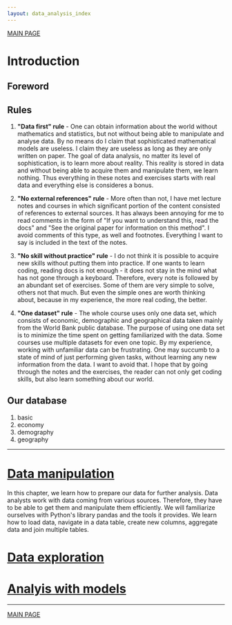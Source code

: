 ```yaml
---
layout: data_analysis_index
---
```


[MAIN PAGE](https://soukupmarek-edin.github.io/)

# Introduction 

## Foreword

<!-- <video src="trial_video.mkv" poster="poster.jpg" width="320" height="200" controls preload></video> -->

## Rules

1. **"Data first" rule** - One can obtain information about the world without mathematics and statistics, but not without being able to manipulate and analyse data. By no means do I claim that sophisticated mathematical models are useless. I claim they are useless as long as they are only written on paper. The goal of data analysis, no matter its level of sophistication, is to learn more about reality. This reality is stored in data and without being able to acquire them and manipulate them, we learn nothing. Thus everything in these notes and exercises starts with real data and everything else is consideres a bonus.

1. **"No external references" rule** - More often than not, I have met lecture notes and courses in which significant portion of the content consisted of references to external sources. It has always been annoying for me to read comments in the form of "If you want to understand this, read the docs" and  "See the original paper for information on this method". I avoid comments of this type, as well and footnotes. Everything I want to say is included in the text of the notes.

1. **"No skill without practice" rule** - I do not think it is possible to acquire new skills without putting them into practice. If one wants to learn coding, reading docs is not enough - it does not stay in the mind what has not gone through a keyboard. Therefore, every note is followed by an abundant set of exercises. Some of them are very simple to solve, others not that much. But even the simple ones are worth thinking about, because in my experience, the more real coding, the better.

1. **"One dataset" rule** - The whole course uses only one data set, which consists of economic, demographic and geographical data taken mainly from the World Bank public database. The purpose of using one data set is to minimize the time spent on getting familiarized with the data. Some courses use multiple datasets for even one topic. By my experience, working with unfamiliar data can be frustrating. One may succumb to a state of mind of just performing given tasks, without learning any new information from the data. I want to avoid that. I hope that by going through the notes and the exercises, the reader can not only get coding skills, but also learn something about our world.

## Our database

1. basic
1. economy
1. demography
1. geography

* * *

# [Data manipulation](https://github.com/soukupmarek-edin/soukupmarek-edin.github.io/blob/main/data_analysis/manipulation_main.html)

In this chapter, we learn how to prepare our data for further analysis. Data analysts work with data coming from various sources. Therefore, they have to be able to get them and manipulate them efficiently. We will familiarize ourselves with Python's library pandas and the tools it provides. We learn how to load data, navigate in a data table, create new columns, aggregate data and join multiple tables. 

# [Data exploration](https://github.com/soukupmarek-edin/soukupmarek-edin.github.io/blob/main/data_analysis/exploration_main.html)

# [Analyis with models](https://github.com/soukupmarek-edin/soukupmarek-edin.github.io/blob/main/data_analysis/models_main.html)

* * *

[MAIN PAGE](https://soukupmarek-edin.github.io/)

